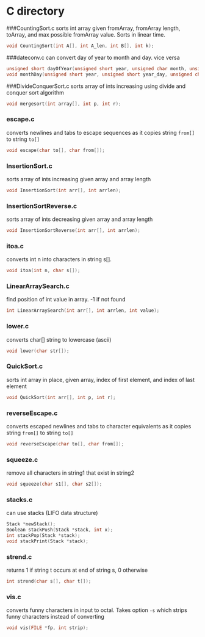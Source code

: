 # C directory

###CountingSort.c
sorts int array given fromArray, fromArray length, toArray, and max possible fromArray value. Sorts in linear time.
```c
void CountingSort(int A[], int A_len, int B[], int k);
```

###dateconv.c
can convert day of year to month and day. vice versa
```c
unsigned short dayOfYear(unsigned short year, unsigned char month, unsigned char day);
void monthDay(unsigned short year, unsigned short year_day, unsigned char *month, unsigned char *day);
```

###DivideConquerSort.c
sorts array of ints increasing using divide and conquer sort algorithm
```c
void mergesort(int array[], int p, int r);
```

### escape.c
converts newlines and tabs to escape sequences as it copies string `from[]` to string `to[]`
```c
void escape(char to[], char from[]);
```

### InsertionSort.c
sorts array of ints increasing given array and array length
```c
void InsertionSort(int arr[], int arrlen);
```

### InsertionSortReverse.c
sorts array of ints decreasing given array and array length
```c
void InsertionSortReverse(int arr[], int arrlen);
```

### itoa.c
converts int n into characters in string s[].
```c
void itoa(int n, char s[]);
```

### LinearArraySearch.c
find position of int value in array. -1 if not found
```c
int LinearArraySearch(int arr[], int arrlen, int value);
```

### lower.c
converts char[] string to lowercase (ascii)
```c
void lower(char str[]);
```

### QuickSort.c
sorts int array in place, given array, index of first element, and index of last element
```c
void QuickSort(int arr[], int p, int r);
```

### reverseEscape.c
converts escaped newlines and tabs to character equivalents as it copies string `from[]` to string `to[]`
```c
void reverseEscape(char to[], char from[]);
```

### squeeze.c
remove all characters in string1 that exist in string2
```c
void squeeze(char s1[], char s2[]);
```

### stacks.c
can use stacks (LIFO data structure)
```c
Stack *newStack();
Boolean stackPush(Stack *stack, int x);
int stackPop(Stack *stack);
void stackPrint(Stack *stack);
```

### strend.c
returns 1 if string t occurs at end of string s, 0 otherwise
```c
int strend(char s[], char t[]);
```

### vis.c
converts funny characters in input to octal. Takes option `-s` which strips funny characters instead of converting
```c
void vis(FILE *fp, int strip);
```